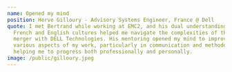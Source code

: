 ```yaml
---
name: Opened my mind
position: Herve Gilloury - Advisory Systems Engineer, France @ Dell
quote: I met Bertrand while working at EMC2, and his dual understanding of
  French and English cultures helped me navigate the complexities of the company
  merger with DELL Technologies. His mentoring opened my mind to improving
  various aspects of my work, particularly in communication and methodology,
  helping me to progress both professionally and personally.
image: /public/gilloury.jpeg
---
```


